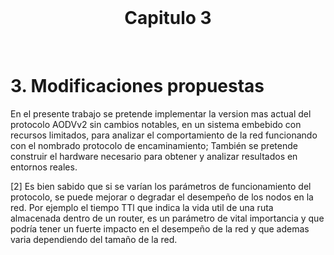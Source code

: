 <br>
<h1 align="center">Capitulo 3</h1>
<br>

# 3. Modificaciones propuestas

En el presente trabajo se pretende implementar la version mas actual del protocolo AODVv2 sin cambios notables, en un sistema embebido con recursos limitados, para analizar el comportamiento de la red funcionando con el nombrado protocolo de encaminamiento; También se pretende construir el hardware necesario para obtener y analizar resultados en entornos reales.

[2] Es bien sabido que si se varían los parámetros de funcionamiento del protocolo, se puede mejorar o degradar el desempeño de los nodos en la red. Por ejemplo el tiempo TTl que indica la vida util de una ruta almacenada dentro de un router, es un parámetro de vital importancia y que podría tener un fuerte impacto en el desempeño de la red y que ademas varia dependiendo del tamaño de la red.